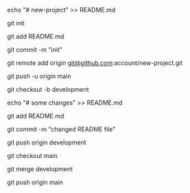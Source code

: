 echo "# new-project" >> README.md

git init

git add README.md

git commit -m "init"

git remote add origin git@github.com:account/new-project.git

git push -u origin main

git checkout -b development

echo "# some changes" >> README.md

git add README.md

git commit -m "changed README file"

git push origin development

git checkout main

git merge development

git push origin main